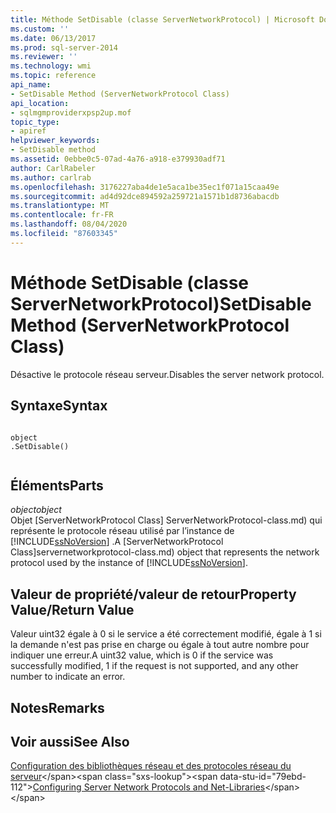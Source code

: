 ```yaml
---
title: Méthode SetDisable (classe ServerNetworkProtocol) | Microsoft Docs
ms.custom: ''
ms.date: 06/13/2017
ms.prod: sql-server-2014
ms.reviewer: ''
ms.technology: wmi
ms.topic: reference
api_name:
- SetDisable Method (ServerNetworkProtocol Class)
api_location:
- sqlmgmproviderxpsp2up.mof
topic_type:
- apiref
helpviewer_keywords:
- SetDisable method
ms.assetid: 0ebbe0c5-07ad-4a76-a918-e379930adf71
author: CarlRabeler
ms.author: carlrab
ms.openlocfilehash: 3176227aba4de1e5aca1be35ec1f071a15caa49e
ms.sourcegitcommit: ad4d92dce894592a259721a1571b1d8736abacdb
ms.translationtype: MT
ms.contentlocale: fr-FR
ms.lasthandoff: 08/04/2020
ms.locfileid: "87603345"
---
```

# <a name="setdisable-method-servernetworkprotocol-class"></a><span data-ttu-id="79ebd-102">Méthode SetDisable (classe ServerNetworkProtocol)</span><span class="sxs-lookup"><span data-stu-id="79ebd-102">SetDisable Method (ServerNetworkProtocol Class)</span></span>
  <span data-ttu-id="79ebd-103">Désactive le protocole réseau serveur.</span><span class="sxs-lookup"><span data-stu-id="79ebd-103">Disables the server network protocol.</span></span>  
  
## <a name="syntax"></a><span data-ttu-id="79ebd-104">Syntaxe</span><span class="sxs-lookup"><span data-stu-id="79ebd-104">Syntax</span></span>  
  
```  
  
object  
.SetDisable()  
  
```  
  
## <a name="parts"></a><span data-ttu-id="79ebd-105">Éléments</span><span class="sxs-lookup"><span data-stu-id="79ebd-105">Parts</span></span>  
 <span data-ttu-id="79ebd-106">*object*</span><span class="sxs-lookup"><span data-stu-id="79ebd-106">*object*</span></span>  
 <span data-ttu-id="79ebd-107">Objet [ServerNetworkProtocol Class] ServerNetworkProtocol-class.md) qui représente le protocole réseau utilisé par l’instance de [!INCLUDE[ssNoVersion](../../../includes/ssnoversion-md.md)] .</span><span class="sxs-lookup"><span data-stu-id="79ebd-107">A [ServerNetworkProtocol Class]servernetworkprotocol-class.md) object that represents the network protocol used by the instance of [!INCLUDE[ssNoVersion](../../../includes/ssnoversion-md.md)].</span></span>  
  
## <a name="property-valuereturn-value"></a><span data-ttu-id="79ebd-108">Valeur de propriété/valeur de retour</span><span class="sxs-lookup"><span data-stu-id="79ebd-108">Property Value/Return Value</span></span>  
 <span data-ttu-id="79ebd-109">Valeur uint32 égale à 0 si le service a été correctement modifié, égale à 1 si la demande n'est pas prise en charge ou égale à tout autre nombre pour indiquer une erreur.</span><span class="sxs-lookup"><span data-stu-id="79ebd-109">A uint32 value, which is 0 if the service was successfully modified, 1 if the request is not supported, and any other number to indicate an error.</span></span>  
  
## <a name="remarks"></a><span data-ttu-id="79ebd-110">Notes</span><span class="sxs-lookup"><span data-stu-id="79ebd-110">Remarks</span></span>  
  
## <a name="see-also"></a><span data-ttu-id="79ebd-111">Voir aussi</span><span class="sxs-lookup"><span data-stu-id="79ebd-111">See Also</span></span>  
 <span data-ttu-id="79ebd-112">[Configuration des bibliothèques réseau et des protocoles réseau du serveur](https://msdn.microsoft.com/library/ms177485\(v=sql.100\).aspx)</span><span class="sxs-lookup"><span data-stu-id="79ebd-112">[Configuring Server Network Protocols and Net-Libraries](https://msdn.microsoft.com/library/ms177485\(v=sql.100\).aspx)</span></span>  
  
  
